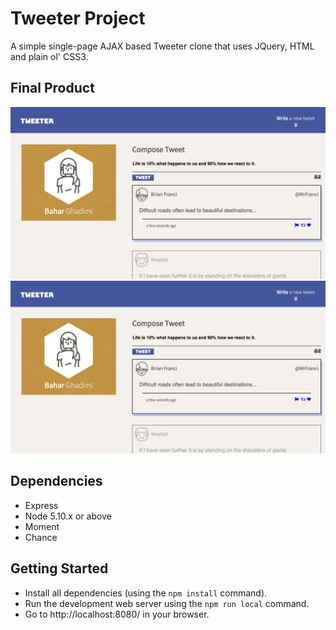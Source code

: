 # Tweeter Project

A simple single-page AJAX based Tweeter clone that uses JQuery, HTML and plain ol' CSS3.

## Final Product

!["screenshot of the page in desktop view"](https://github.com/Baharghadimii/tweeter/blob/master/doc/toggled-page.png?raw=true)
!["screenshot of the page in tablet view"](https://github.com/Baharghadimii/tweeter/blob/master/doc/toggled-page.png?raw=true)

## Dependencies

- Express
- Node 5.10.x or above
- Moment
- Chance

## Getting Started

- Install all dependencies (using the `npm install` command).
- Run the development web server using the `npm run local` command.
- Go to http://localhost:8080/ in your browser.
